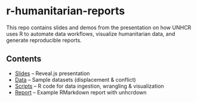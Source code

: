 # r-humanitarian-reports

This repo contains slides and demos from the presentation on how UNHCR uses R to automate data workflows, visualize humanitarian data, and generate reproducible reports.

## Contents

- [Slides](index.html) – Reveal.js presentation
- [Data](data/) – Sample datasets (displacement & conflict)
- [Scripts](demo-r/) – R code for data ingestion, wrangling & visualization
- [Report](demo-report/) – Example RMarkdown report with unhcrdown
